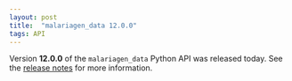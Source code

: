```yaml
---
layout: post
title:  "malariagen_data 12.0.0"
tags: API
---
```


Version <strong>12.0.0</strong> of the `malariagen_data` Python API was released
today. See the [release
notes](https://github.com/malariagen/malariagen-data-python/releases/tag/v12.0.0)
for more information.


